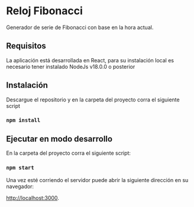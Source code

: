 # Reloj Fibonacci

Generador de serie de Fibonacci con base en la hora actual.

## Requisitos
La aplicación está desarrollada en React, para su instalación local es necesario tener instalado NodeJs v18.0.0 o posterior

## Instalación
Descargue el repositorio y en la carpeta del proyecto corra el siguiente script

### `npm install`

## Ejecutar en modo desarrollo

En la carpeta del proyecto corra el siguiente script:

### `npm start`

Una vez esté corriendo el servidor puede abrir la siguiente dirección en su navegador:

[http://localhost:3000](http://localhost:3000).

